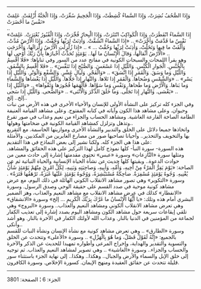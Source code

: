 ------------------------------------------------------------------------

وَإِذَا الصُّحُفُ نُشِرَتْ، وَإِذَا السَّماءُ كُشِطَتْ، وَإِذَا الْجَحِيمُ سُعِّرَتْ، وَإِذَا الْجَنَّةُ أُزْلِفَتْ.
عَلِمَتْ نَفْسٌ ما أَحْضَرَتْ»  
..  
«إِذَا السَّماءُ انْفَطَرَتْ، وَإِذَا الْكَواكِبُ انْتَثَرَتْ، وَإِذَا الْبِحارُ فُجِّرَتْ، وَإِذَا الْقُبُورُ
بُعْثِرَتْ. عَلِمَتْ نَفْسٌ ما قَدَّمَتْ وَأَخَّرَتْ» .. «إِذَا السَّماءُ انْشَقَّتْ. وَأَذِنَتْ لِرَبِّها وَحُقَّتْ.
وَإِذَا الْأَرْضُ مُدَّتْ، وَأَلْقَتْ ما فِيها وَتَخَلَّتْ، وَأَذِنَتْ لِرَبِّها وَحُقَّتْ ... » .. «إِذا
زُلْزِلَتِ الْأَرْضُ زِلْزالَها، وَأَخْرَجَتِ الْأَرْضُ أَثْقالَها، وَقالَ الْإِنْسانُ ما لَها.. يَوْمَئِذٍ
تُحَدِّثُ أَخْبارَها بِأَنَّ رَبَّكَ أَوْحى لَها» ..  
وهو يقرأ اللمحات والسبحات الكونية في مفاتح عدد من السور وفي ثناياها:
«فَلا أُقْسِمُ بِالْخُنَّسِ. الْجَوارِ الْكُنَّسِ. وَاللَّيْلِ إِذا عَسْعَسَ. وَالصُّبْحِ إِذا تَنَفَّسَ» ..
«فَلا أُقْسِمُ بِالشَّفَقِ، وَاللَّيْلِ وَما وَسَقَ. وَالْقَمَرِ إِذَا اتَّسَقَ» .. «وَالْفَجْرِ. وَلَيالٍ
عَشْرٍ. وَالشَّفْعِ وَالْوَتْرِ. وَاللَّيْلِ إِذا يَسْرِ» .. «وَالشَّمْسِ وَضُحاها. وَالْقَمَرِ إِذا تَلاها.
وَالنَّهارِ إِذا جَلَّاها. وَاللَّيْلِ إِذا يَغْشاها وَالسَّماءِ وَما بَناها. وَالْأَرْضِ وَما
طَحاها. وَنَفْسٍ وَما سَوَّاها. فَأَلْهَمَها فُجُورَها وَتَقْواها» .. «وَاللَّيْلِ إِذا يَغْشى.
وَالنَّهارِ إِذا تَجَلَّى. وَما خَلَقَ الذَّكَرَ وَالْأُنْثى» .. «وَالضُّحى. وَاللَّيْلِ إِذا سَجى»
..  
إلخ.. إلخ..  
وفي الجزء كله تركيز على النشأة الأولى للإنسان والأحياء الأخرى في هذه
الأرض من نبات وحيوان. وعلى مشاهد هذا الكون وآياته في كتابه المفتوح. وعلى
مشاهد القيامة العنيفة الطامة الصاخة القارعة الغاشية. ومشاهد الحساب
والجزاء من نعيم وعذاب في صور تقرع وتذهل وتزلزل كمشاهد القيامة الكونية في
ضخامتها وهولها..  
واتخاذها جميعا دلائل على الخلق والتدبير والنشأة الأخرى وموازينها
الحاسمة. مع التقريع بها والتخويف والتحذير.. وأحيانا تصاحبها صور من مصارع
الغابرين من المكذبين. والأمثلة على هذا هي الجزء كله. ولكنا نشير إلى بعض
النماذج في هذا التقديم:  
هذه السورة- سورة النبأ- كلها نموذج كامل لهذا التركيز على هذه الحقائق
والمشاهد. ومثلها سورة «النَّازِعاتِ» وسورة «عبس» تحتوي مقدمتها إشارة إلى
حادث معين من حوادث الدعوة.. وبقيتها كلها حديث عن نشأة الحياة الإنسانية
والحياة النباتية ثم عن الصاخة: «يَوْمَ يَفِرُّ الْمَرْءُ مِنْ أَخِيهِ، وَأُمِّهِ، وَأَبِيهِ،
وَصاحِبَتِهِ وَبَنِيهِ، لِكُلِّ امْرِئٍ مِنْهُمْ يَوْمَئِذٍ شَأْنٌ يُغْنِيهِ. وُجُوهٌ يَوْمَئِذٍ مُسْفِرَةٌ. ضاحِكَةٌ
مُسْتَبْشِرَةٌ، وَوُجُوهٌ يَوْمَئِذٍ عَلَيْها غَبَرَةٌ، تَرْهَقُها قَتَرَةٌ» . وسورة «التكوير» وهي تصور
مشاهد الانقلاب الكوني الهائلة في ذلك اليوم، مع عرض مشاهد كونية موحية في
صدد القسم على حقيقة الوحي وصدق الرسول. وسورة «الانفطار» كذلك في عرض
مشاهد الانقلاب مع مشاهد النعيم والعذاب، وهز الضمير البشري أمام هذه وتلك:
«يا أَيُّهَا الْإِنْسانُ ما غَرَّكَ بِرَبِّكَ الْكَرِيمِ ... إلخ» وسورة «الانشقاق» وهي تعرض
مشاهد الانقلاب الكوني ومشاهد النعيم والعذاب.. وسورة «البروج» وهي تلقي
إيقاعات سريعة حول مشاهد الكون ومشاهد اليوم بصدد إشارة إلى تعذيب الكفار
لجماعة من المؤمنين في الدنيا بالنار. وعذاب الله لأولئك الكفار في الآخرة
بالنار. وهو أشد وأنكى..  
وسورة «الطارق» .. وهي تعرض مشاهد كونية مع نشأة الإنسان ونشأة النبات
للقسم بالجميع: «إِنَّهُ لَقَوْلٌ فَصْلٌ، وَما هُوَ بِالْهَزْلِ» .. وسورة «الأعلى» وتتحدث عن
الخلق والتسوية والتقدير والهداية، وإخراج المرعى وأطواره تمهيدا للحديث عن
الذكر والآخرة والحساب والجزاء.. وسورة «الغاشية» .. وهي تصوير لمشاهد
النعيم والعذاب. ثم توجيه إلى خلق الإبل والسماء والأرض والجبال.. وهكذا..
وهكذا.. إلى نهاية الجزء باستثناء سور قليلة تتحدث عن حقائق العقيدة ومنهج
الإيمان. كسورة الإخلاص. وسورة الكافرون.

------------------------------------------------------------------------

الجزء: 6 ¦ الصفحة: 3801
